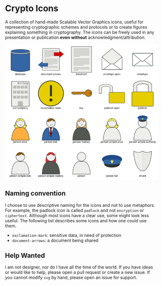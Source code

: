 Crypto Icons
============
A collection of hand-made Scalable Vector Graphics icons, useful for
representing cryptographic schemes and protocols or to create figures
explaining something in cryptography.
The icons can be freely used in any presentation or publication **even
without** acknowledgment/attribution.

![Montage of the icon set.](montage.png "Overview of all icons.")

Naming convention
-----------------
I choose to use descriptive naming for the icons and not to use
metaphors.
For example, the padlock icon is called `padlock` and not `encryption`
or `ciphertext`.
Although most icons have a clear use, some might look less useful.
The following list describes some icons and how one could use them.

* `exclamation-mark`: sensitive data, in need of protection
* `document-arrows`: a document being shared

Help Wanted
-----------
I am not designer, nor do I have all the time of the world.
If you have ideas or would like to help, please open a pull request or
create a new issue.
If you cannot modify `svg` by hand, please open an issue for support.

